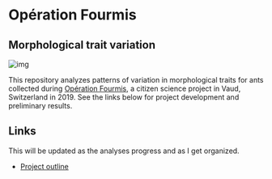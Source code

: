 # Opération Fourmis
## Morphological trait variation

![img](https://wp.unil.ch/fourmisvaud/files/2019/03/Titre_OrangeViolet.png)

This repository analyzes patterns of variation in morphological traits for ants collected during [Opération Fourmis](https://wp.unil.ch/fourmisvaud/), a citizen science project in Vaud, Switzerland in 2019. See the links below for project development and preliminary results.




## Links

This will be updated as the analyses progress and as I get organized.  

- [Project outline](outline.html)  



